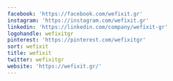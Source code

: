 ```yaml
---
facebook: 'https://facebook.com/wefixit.gr'
instagram: 'https://instagram.com/wefixit.gr'
linkedin: 'https://linkedin.com/company/wefixit-gr'
logohandle: wefixitgr
pinterest: 'https://pinterest.com/wefixitgr'
sort: wefixit
title: wefixit
twitter: wefixitgr
website: 'https://wefixit.gr/'
---
```

